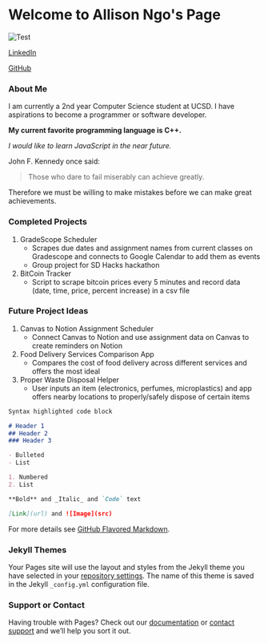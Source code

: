 # Welcome to Allison Ngo's Page

![Test](self.jpg)

[LinkedIn](https://www.linkedin.com/in/allison-ngo-2966061b3/)

[GitHub](https://github.com/aln017)

### About Me

I am currently a 2nd year Computer Science student at UCSD. I have aspirations to become a programmer or software developer.

**My current favorite programming language is C++.**

*I would like to learn JavaScript in the near future.*

John F. Kennedy once said:

> Those who dare to fail miserably can achieve greatly.

Therefore we must be willing to make mistakes before we can make great achievements.

### Completed Projects

1. GradeScope Scheduler
   - Scrapes due dates and assignment names from current classes on Gradescope and connects to Google Calendar to add them as events
   - Group project for SD Hacks hackathon
2. BitCoin Tracker
   - Script to scrape bitcoin prices every 5 minutes and record data (date, time, price, percent increase) in a csv file

### Future Project Ideas

1. Canvas to Notion Assignment Scheduler
   - Connect Canvas to Notion and use assignment data on Canvas to create reminders on Notion
2. Food Delivery Services Comparison App
   - Compares the cost of food delivery across different services and offers the most ideal
3. Proper Waste Disposal Helper
   - User inputs an item (electronics, perfumes, microplastics) and app offers nearby locations to properly/safely dispose of certain items


```markdown
Syntax highlighted code block

# Header 1
## Header 2
### Header 3

- Bulleted
- List

1. Numbered
2. List

**Bold** and _Italic_ and `Code` text

[Link](url) and ![Image](src)
```

For more details see [GitHub Flavored Markdown](https://guides.github.com/features/mastering-markdown/).

### Jekyll Themes

Your Pages site will use the layout and styles from the Jekyll theme you have selected in your [repository settings](https://github.com/aln017/aln017.github.io/settings). The name of this theme is saved in the Jekyll `_config.yml` configuration file.

### Support or Contact

Having trouble with Pages? Check out our [documentation](https://docs.github.com/categories/github-pages-basics/) or [contact support](https://support.github.com/contact) and we’ll help you sort it out.
